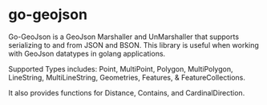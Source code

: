 # go-geojson
Go-GeoJson is a GeoJson Marshaller and UnMarshaller that supports serializing to and from JSON and BSON. This library is useful when working with 
GeoJson datatypes in golang applications. 

Supported Types includes:
Point, MultiPoint, Polygon, MultiPolygon, LineString, MultiLineString, Geometries, Features, & FeatureCollections.

It also provides functions for Distance, Contains, and CardinalDirection.
